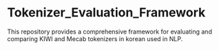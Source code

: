 # Tokenizer_Evaluation_Framework
This repository provides a comprehensive framework for evaluating and comparing KIWI and Mecab tokenizers in korean used in NLP. 
